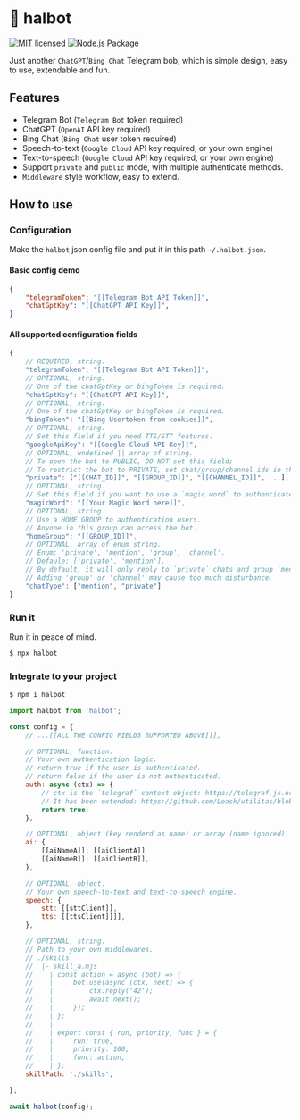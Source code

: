 # 🤖️ halbot

[![MIT licensed](https://img.shields.io/badge/license-MIT-blue)](./LICENSE)
[![Node.js Package](https://github.com/Leask/halbot/actions/workflows/npm-publish.yml/badge.svg)](https://github.com/Leask/halbot/actions/workflows/npm-publish.yml)

Just another `ChatGPT`/`Bing Chat` Telegram bob, which is simple design, easy to use, extendable and fun.

## Features

- Telegram Bot (`Telegram Bot` token required)
- ChatGPT (`OpenAI` API key required)
- Bing Chat (`Bing Chat` user token required)
- Speech-to-text (`Google Cloud` API key required, or your own engine)
- Text-to-speech (`Google Cloud` API key required, or your own engine)
- Support `private` and `public` mode, with multiple authenticate methods.
- `Middleware` style workflow, easy to extend.

## How to use

### Configuration

Make the `halbot` json config file and put it in this path `~/.halbot.json`.

#### Basic config demo

```json
{
    "telegramToken": "[[Telegram Bot API Token]]",
    "chatGptKey": "[[ChatGPT API Key]]",
}
```

#### All supported configuration fields

```js
{
    // REQUIRED, string.
    "telegramToken": "[[Telegram Bot API Token]]",
    // OPTIONAL, string.
    // One of the chatGptKey or bingToken is required.
    "chatGptKey": "[[ChatGPT API Key]]",
    // OPTIONAL, string.
    // One of the chatGptKey or bingToken is required.
    "bingToken": "[[Bing Usertoken from cookies]]",
    // OPTIONAL, string.
    // Set this field if you need TTS/STT features.
    "googleApiKey": "[[Google Cloud API Key]]",
    // OPTIONAL, undefined || array of string.
    // To open the bot to PUBLIC, DO NOT set this field;
    // To restrict the bot to PRIVATE, set chat/group/channel ids in this array.
    "private": ["[[CHAT_ID]]", "[[GROUP_ID]]", "[[CHANNEL_ID]]", ...],
    // OPTIONAL, string.
    // Set this field if you want to use a `magic word` to authenticate the bot.
    "magicWord": "[[Your Magic Word here]]",
    // OPTIONAL, string.
    // Use a HOME GROUP to authentication users.
    // Anyone in this group can access the bot.
    "homeGroup": "[[GROUP_ID]]",
    // OPTIONAL, array of enum string.
    // Enum: 'private', 'mention', 'group', 'channel'.
    // Defaule: ['private', 'mention'].
    // By default, it will only reply to `private` chats and group `mention`s.
    // Adding 'group' or 'channel' may cause too much disturbance.
    "chatType": ["mention", "private"]
}
```

### Run it

Run it in peace of mind.

```bash
$ npx halbot
```

### Integrate to your project

```bash
$ npm i halbot
```

```js
import halbot from 'halbot';

const config = {
    // ...[[ALL THE CONFIG FIELDS SUPPORTED ABOVE]]],

    // OPTIONAL, function.
    // Your own authentication logic.
    // return true if the user is authenticated.
    // return false if the user is not authenticated.
    auth: async (ctx) => {
        // ctx is the `telegraf` context object: https://telegraf.js.org/#context-class
        // It has been extended: https://github.com/Leask/utilitas/blob/master/lib/bot.mjs
        return true;
    },

    // OPTIONAL, object (key renderd as name) or array (name ignored).
    ai: {
        [[aiNameA]]: [[aiClientA]]
        [[aiNameB]]: [[aiClientB]],
    },

    // OPTIONAL, object.
    // Your own speech-to-text and text-to-speech engine.
    speech: {
        stt: [[sttClient]],
        tts: [[ttsClient]]]],
    },

    // OPTIONAL, string.
    // Path to your own middlewares.
    // ./skills
    //  |- skill_a.mjs
    //    | const action = async (bot) => {
    //    |     bot.use(async (ctx, next) => {
    //    |         ctx.reply('42');
    //    |         await next();
    //    |     });
    //    | };
    //    |
    //    | export const { run, priority, func } = {
    //    |     run: true,
    //    |     priority: 100,
    //    |     func: action,
    //    | };
    skillPath: './skills',

};

await halbot(config);
```
